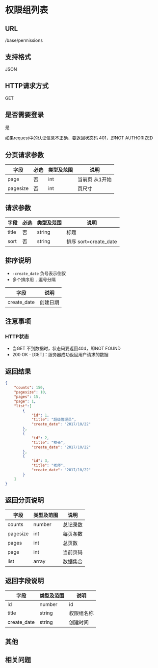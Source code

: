 # 权限组列表

## URL

/base/permissions

## 支持格式

JSON

## HTTP请求方式

GET

## 是否需要登录

是

如果request中的认证信息不正确，要返回状态码 401，即NOT AUTHORIZED

## 分页请求参数

字段 | 必选 | 类型及范围 | 说明
----|------|----------|-------------
page        |   否   | int    | 当前页 从1开始
pagesize    |   否   | int    | 页尺寸

## 请求参数

字段 | 必选 | 类型及范围 | 说明
----|------|----------|-------------
title                 |   否   | string  | 标题
sort                  |   否   | string  | 排序 sort=create_date

## 排序说明

- `-create_date` 负号表示倒叙
- 多个排序用 `,` 逗号分隔

字段 | 说明
----|------
create_date     | 创建日期

## 注意事项

### HTTP状态

- 当GET 不到数据时，状态码要返回404，即NOT FOUND
- 200 OK - [GET]：服务器成功返回用户请求的数据

## 返回结果

```json
{
    "counts": 150,
    "pagesize": 10,
    "pages": 15,
    "page": 1,
    "list":[
        {
            "id": 1,
            "title": "超级管理员",
            "create_date": "2017/10/22"
        },
        {
            "id": 2,
            "title": "校长",
            "create_date": "2017/10/22"
        },
        {
            "id": 3,
            "title": "老师",
            "create_date": "2017/10/22"
        }
    ]
}
```

## 返回分页说明

字段 | 类型及范围 | 说明
----|----------|-------------
counts      | number   | 总记录数
pagesize    | int    | 每页条数
pages       | int    | 总页数
page        | int    | 当前页码
list        | array  | 数据集合

## 返回字段说明

字段 | 类型及范围 | 说明
----|----------|-------------
id                      | number     | id
title                   | string     | 权限组名称
create_date             | string     | 创建时间

## 其他

## 相关问题
